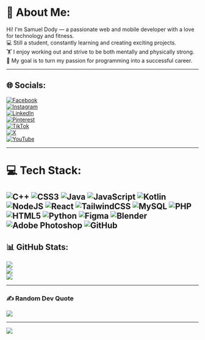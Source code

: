 # 💫 About Me:
Hi! I'm Samuel Dody — a passionate web and mobile developer with a love for technology and fitness.  
💻 Still a student, constantly learning and creating exciting projects.  
🏋️ I enjoy working out and strive to be both mentally and physically strong.  
🎯 My goal is to turn my passion for programming into a successful career.

---

## 🌐 Socials:
[![Facebook](https://img.shields.io/badge/Facebook-%231877F2.svg?logo=Facebook&logoColor=white)](https://www.facebook.com/profile.php?id=100092390631784)  
[![Instagram](https://img.shields.io/badge/Instagram-%23E4405F.svg?logo=Instagram&logoColor=white)](https://www.instagram.com/sammdo.p/)  
[![LinkedIn](https://img.shields.io/badge/LinkedIn-%230077B5.svg?logo=linkedin&logoColor=white)](https://www.linkedin.com/in/samuel-dody-34b3a22b8)  
[![Pinterest](https://img.shields.io/badge/Pinterest-%23E60023.svg?logo=Pinterest&logoColor=white)](https://pinterest.com/phantom72008)  
[![TikTok](https://img.shields.io/badge/TikTok-%23000000.svg?logo=TikTok&logoColor=white)](https://tiktok.com/@sammdoo_)  
[![X](https://img.shields.io/badge/X-black.svg?logo=X&logoColor=white)](https://x.com/DaniGGerman134)  
[![YouTube](https://img.shields.io/badge/YouTube-%23FF0000.svg?logo=YouTube&logoColor=white)](https://youtube.com/@sammpurnm)  

---

# 💻 Tech Stack:
![C++](https://img.shields.io/badge/c++-%2300599C.svg?style=for-the-badge&logo=c%2B%2B&logoColor=white)
![CSS3](https://img.shields.io/badge/css3-%231572B6.svg?style=for-the-badge&logo=css3&logoColor=white)
![Java](https://img.shields.io/badge/java-%23ED8B00.svg?style=for-the-badge&logo=openjdk&logoColor=white)
![JavaScript](https://img.shields.io/badge/javascript-%23323330.svg?style=for-the-badge&logo=javascript&logoColor=%23F7DF1E)
![Kotlin](https://img.shields.io/badge/kotlin-%237F52FF.svg?style=for-the-badge&logo=kotlin&logoColor=white)
![NodeJS](https://img.shields.io/badge/node.js-6DA55F?style=for-the-badge&logo=node.js&logoColor=white)
![React](https://img.shields.io/badge/react-%2320232a.svg?style=for-the-badge&logo=react&logoColor=%2361DAFB)
![TailwindCSS](https://img.shields.io/badge/tailwindcss-%2338B2AC.svg?style=for-the-badge&logo=tailwind-css&logoColor=white)
![MySQL](https://img.shields.io/badge/mysql-4479A1.svg?style=for-the-badge&logo=mysql&logoColor=white)
![PHP](https://img.shields.io/badge/php-%23777BB4.svg?style=for-the-badge&logo=php&logoColor=white)
![HTML5](https://img.shields.io/badge/html5-%23E34F26.svg?style=for-the-badge&logo=html5&logoColor=white)
![Python](https://img.shields.io/badge/python-3670A0?style=for-the-badge&logo=python&logoColor=ffdd54)
![Figma](https://img.shields.io/badge/figma-%23F24E1E.svg?style=for-the-badge&logo=figma&logoColor=white)
![Blender](https://img.shields.io/badge/blender-%23F5792A.svg?style=for-the-badge&logo=blender&logoColor=white)
![Adobe Photoshop](https://img.shields.io/badge/adobe%20photoshop-%2331A8FF.svg?style=for-the-badge&logo=adobe%20photoshop&logoColor=white)
![GitHub](https://img.shields.io/badge/github-%23121011.svg?style=for-the-badge&logo=github&logoColor=white)
---

## 📊 GitHub Stats:
![](https://github-readme-stats.vercel.app/api?username=sammdodev&theme=merko&hide_border=false&include_all_commits=true&count_private=true)<br/>
![](https://github-readme-streak-stats.herokuapp.com/?user=sammdodev&theme=merko&hide_border=false)<br/>
![](https://github-readme-stats.vercel.app/api/top-langs/?username=sammdodev&theme=merko&hide_border=false&layout=compact)

---

### ✍️ Random Dev Quote
![](https://quotes-github-readme.vercel.app/api?type=horizontal&theme=tokyonight)

---

[![](https://visitcount.itsvg.in/api?id=sammdodev&icon=8&color=3)](https://visitcount.itsvg.in)
